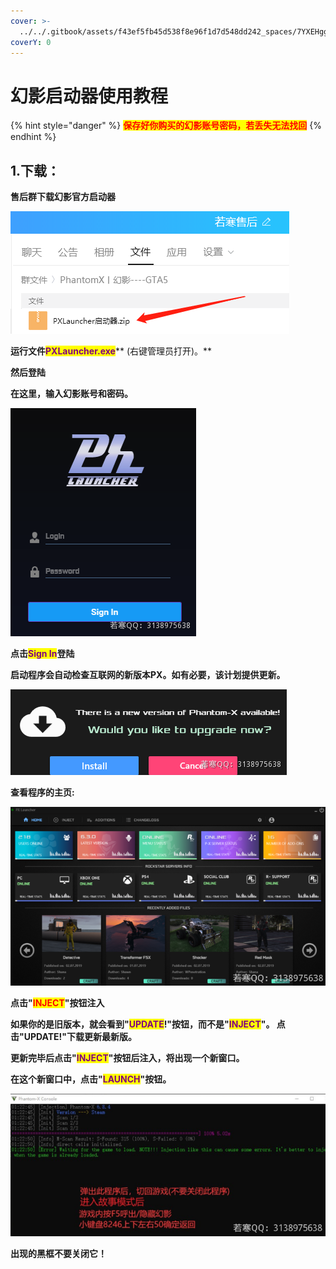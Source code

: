 ```yaml
---
cover: >-
  ../../.gitbook/assets/f43ef5fb45d538f8e96f1d7d548dd242_spaces/7YXEHggLzaiKwZjRSOD4/uploads/anLi8Q3NCIJrGE9SOhpd/QQ%E5%9B%BE%E7%89%8720210816194851_alt=media&token=76386e18-ccd0-4a63-bd46-2863b763716a.png
coverY: 0
---
```


# 幻影启动器使用教程

{% hint style="danger" %}
<mark style="color:red;">**保存好你购买的幻影账号密码，若丢失无法找回**</mark>
{% endhint %}

## **1.下载：**

**售后群下载幻影官方启动器**

![](<../../.gitbook/assets/image (34).png>)

**运行文件**<mark style="color:purple;">**PXLauncher.exe**</mark>\*\* (右键管理员打开)。\*\*

**然后登陆**

**在这里，输入幻影账号和密码。**

![](<../../.gitbook/assets/image (18) (1) (1).png>)

**点击**<mark style="color:purple;">**Sign In**</mark>**登陆**

**启动程序会自动检查互联网的新版本PX。如有必要，该计划提供更新。**

![](<../../.gitbook/assets/image (76) (1) (1) (1).png>)

**查看程序的主页:**

![](<../../.gitbook/assets/image (70) (1).png>)

**点击"**<mark style="color:red;">**INJECT**</mark>**"按钮注入**

**如果你的是旧版本，就会看到"**<mark style="color:purple;">**UPDATE**</mark>**!"按钮，而不是"**<mark style="color:purple;">**INJECT**</mark>**"。 点击"UPDATE!"下载更新最新版。**

**更新完毕后点击"**<mark style="color:purple;">**INJECT**</mark>**"按钮后注入，将出现一个新窗口。**

**在这个新窗口中，点击"**<mark style="color:purple;">**LAUNCH**</mark>**"按钮。**

![](<../../.gitbook/assets/image (16) (1).png>)

**出现的黑框不要关闭它！**
